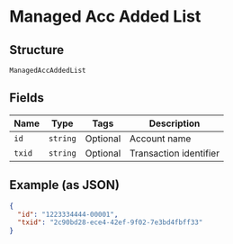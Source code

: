 
# Managed Acc Added List

## Structure

`ManagedAccAddedList`

## Fields

| Name | Type | Tags | Description |
|  --- | --- | --- | --- |
| `id` | `string` | Optional | Account name |
| `txid` | `string` | Optional | Transaction identifier |

## Example (as JSON)

```json
{
  "id": "1223334444-00001",
  "txid": "2c90bd28-ece4-42ef-9f02-7e3bd4fbff33"
}
```

